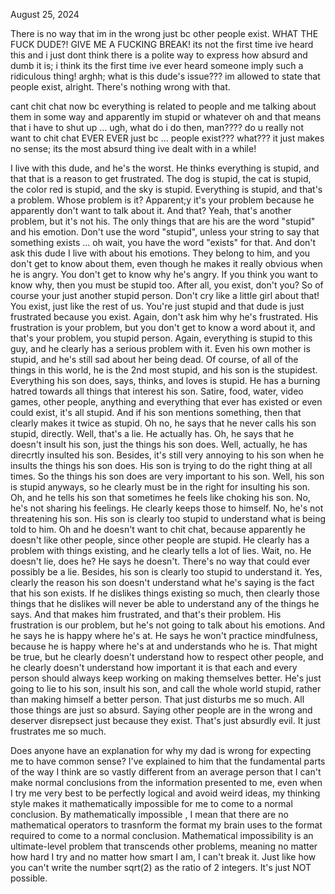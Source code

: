 August 25, 2024

There is no way that im in the wrong just bc other people exist. WHAT THE FUCK DUDE?! GIVE ME A FUCKING BREAK! its not the first time ive heard this and i just dont think there is a polite way to express how absurd and dumb it is; i think its the first time ive ever heard someone imply such a ridiculous thing! arghh; what is this dude's issue??? im allowed to state that people exist, alright. There's nothing wrong with that.

cant chit chat now bc everything is related to people and me talking about them in some way and apparently im stupid or whatever oh and that means that i have to shut up ... ugh, what do i do then, man???? do u really not want to chit chat EVER EVER just bc ... people exist??? what??? it just makes no sense; its the most absurd thing ive dealt with in a while!

I live with this dude, and he's the worst. He thinks everything is stupid, and that that is a reason to get frustrated. The dog is stupid, the cat is stupid, the color red is stupid, and the sky is stupid. Everything is stupid, and that's a problem. Whose problem is it? Apparent;y it's your problem because he apparently don't want to talk about it. And that? Yeah, that's another problem, but it's not his. The only things that are his are the word "stupid" and his emotion. Don't use the word "stupid", unless your string to say that something exists ... oh wait, you have the word "exists" for that. And don't ask this dude I live with about his emotions. They belong to him, and you don't get to know about them, even though he makes it really obvious when he is angry. You don't get to know why he's angry. If you think you want to know why, then you must be stupid too. After all, you exist, don't you? So of course your just another stupid person. Don't cry like a little girl about that! You exist, just like the rest of us. You're just stupid and that dude is just frustrated because you exist. Again, don't ask him why he's frustrated. His frustration is your problem, but you don't get to know a word about it, and that's your problem, you stupid person. Again, everything is stupid to this guy, and he clearly has a serious problem with it. Even his own mother is stupid, and he's still sad about her being dead. Of course, of all of the things in this world, he is the 2nd most stupid, and his son is the stupidest. Everything his son does, says, thinks, and loves is stupid. He has a burning hatred towards all things that interest his son. Satire, food, water, video games, other people, anything and everything that ever has existed or even could exist, it's all stupid. And if his son mentions something, then that clearly makes it twice as stupid. Oh no, he says that he never calls his son stupid, directly. Well, that's a lie. He actually has. Oh, he says that he doesn't insult his son, just the things his son does. Well, actually, he has direcrtly insulted his son. Besides, it's still very annoying to his son when he insults the things his son does. His son is trying to do the right thing at all times. So the things his son does are very important to his son. Well, his son is stupid anyways, so he clearly must be in the right for insulting his son. Oh, and he tells his son that sometimes he feels like choking his son. No, he's not sharing his feelings. He clearly keeps those to himself. No, he's not threatening his son. His son is clearly too stupid to understand what is being told to him. Oh and he doesn't want to chit chat, because apparently he doesn't like other people, since other people are stupid. He clearly has a problem with things existing, and he clearly tells a lot of lies. Wait, no. He doesn't lie, does he? He says he doesn't. There's no way that could ever possibly be a lie. Besides, his son is clearly too stupid to understand it. Yes, clearly the reason his son doesn't understand what he's saying is the fact that his son exists. If he dislikes things existing so much, then clearly those things that he dislikes will never be able to understand any of the things he says. And that makes him frustrated, and that's their problem. His frustration is our problem, but he's not going to talk about his emotions. And he says he is happy where he's at. He says he won't practice mindfulness, because he is happy where he's at and understands who he is. That might be true, but he clearly doesn't understand how to respect other people, and he clearly doesn't understand how important it is that each and every person should always keep working on making themselves better. He's just going to lie to his son, insult his son, and call the whole world stupid, rather than making himself a better person. That just disturbs me so much. All those things are just so absurd. Saying other people are in the wrong and deserver disrepsect just because they exist. That's just absurdly evil. It just frustrates me so much.

Does anyone have an explanation for why my dad is wrong for expecting me to have common sense?
I've explained to him that the fundamental parts of the way I think are so vastly different from an average person that I can't make normal conclusions from the information presented to me, even when I try me very best to be perfectly logical and avoid weird ideas, my thinking style makes it mathematically impossible for me to come to a normal conclusion. By mathematically impossible , I mean that there are no mathematical operators to trasnform the format my brain uses to the format required to come to a normal conclusion. Mathematical impossibility is an ultimate-level problem that transcends other problems, meaning no matter how hard I try and no matter how smart I am, I can't break it. Just like how you can't write the number sqrt(2) as the ratio of 2 integers. It's just NOT possible.

